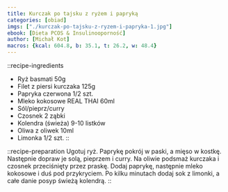 ```yaml
---
title: Kurczak po tajsku z ryżem i papryką
categories: [obiad]
imgs: ["./kurczak-po-tajsku-z-ryzem-i-papryka-1.jpg"]
ebook: [Dieta PCOS & Insulinooporność]
author: [Michał Kot]
macros: {kcal: 604.8, b: 35.1, t: 26.2, w: 48.4}
---
```

::recipe-ingredients
- Ryż basmati 50g
- Filet z piersi kurczaka 125g
- Papryka czerwona 1/2 szt.
- Mleko kokosowe REAL THAI 60ml
- Sól/pieprz/curry
- Czosnek 2 ząbki
- Kolendra (świeża) 9-10 listków
- Oliwa z oliwek 10ml
- Limonka 1/2 szt.
::

::recipe-preparation
Ugotuj ryż. Paprykę pokrój w paski, a mięso w kostkę. Następnie dopraw je solą, pieprzem i curry.
Na oliwie podsmaż kurczaka i czosnek przeciśnięty przez praskę. Dodaj paprykę, następnie mleko kokosowe i duś pod przykryciem.
Po kilku minutach dodaj sok z limonki, a całe danie posyp świeżą kolendrą.
::
